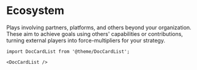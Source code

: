 # Ecosystem

Plays involving partners, platforms, and others beyond your organization. These aim to achieve goals using others' capabilities or contributions, turning external players into force-multipliers for your strategy.

```mdx-code-block
import DocCardList from '@theme/DocCardList';

<DocCardList />
```
